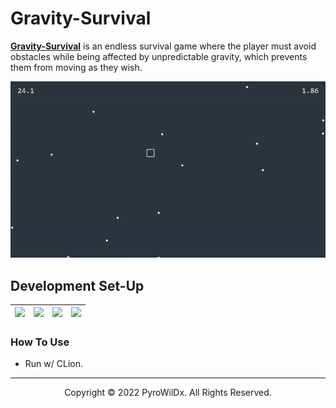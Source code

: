 # Gravity-Survival

[**Gravity-Survival**](https://github.com/PyroWilDx/Gravity-Survival/) is an endless survival game where the player must avoid obstacles while being affected by unpredictable gravity, which prevents them from moving as they wish.

<img src=".readme/Video.gif" width="600">

## Development Set-Up

<div align="center">

| [<img src="https://cdn.jsdelivr.net/gh/devicons/devicon@latest/icons/cplusplus/cplusplus-original.svg" width="60"/>](https://isocpp.org/) | [<img src="https://cdn.jsdelivr.net/gh/devicons/devicon@latest/icons/sdl/sdl-plain.svg" width="60"/>](https://www.libsdl.org/) | [<img src="https://cdn.jsdelivr.net/gh/devicons/devicon@latest/icons/clion/clion-original.svg" width="60"/>](https://www.jetbrains.com/clion/) | [<img src="https://cdn.jsdelivr.net/gh/devicons/devicon@latest/icons/windows8/windows8-original.svg" width="60"/>](https://www.microsoft.com/windows/) |
|---|---|---|---|

</div>

### How To Use

- Run w/ CLion.

---

<div align="center">
  Copyright &#169; 2022 PyroWilDx. All Rights Reserved.
</div>
